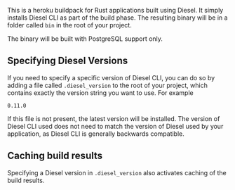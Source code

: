 This is a heroku buildpack for Rust applications built using Diesel. It simply
installs Diesel CLI as part of the build phase. The resulting binary will be in
a folder called `bin` in the root of your project.

The binary will be built with PostgreSQL support only.

Specifying Diesel Versions
--------------------------

If you need to specify a specific version of Diesel CLI, you can do so by adding
a file called `.diesel_version` to the root of your project, which contains
exactly the version string you want to use. For example

```
0.11.0
```

If this file is not present, the latest version will be installed. The version
of Diesel CLI used does not need to match the version of Diesel used by your
application, as Diesel CLI is generally backwards compatible.

Caching build results
---------------------

Specifying a Diesel version in `.diesel_version` also activates caching of the build
results.
